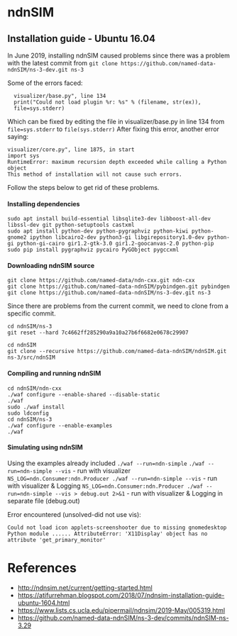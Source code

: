 # ndnSIM

## Installation guide - Ubuntu 16.04
In June 2019, installing ndnSIM caused problems since there was a problem with the latest commit from `git clone https://github.com/named-data-ndnSIM/ns-3-dev.git ns-3`

Some of the errors faced: 
```
  visualizer/base.py", line 134
  print("Could not load plugin %r: %s" % (filename, str(ex)),
  file=sys.stderr)
```
Which can be fixed by editing the file in visualizer/base.py in line 134 from `file=sys.stderr` to `file(sys.stderr)`
After fixing this error, another error saying:
``` 
visualizer/core.py", line 1875, in start
import sys
RuntimeError: maximum recursion depth exceeded while calling a Python object
This method of installation will not cause such errors. 
```
Follow the steps below to get rid of these problems.

#### Installing dependencies
```
sudo apt install build-essential libsqlite3-dev libboost-all-dev libssl-dev git python-setuptools castxml
sudo apt install python-dev python-pygraphviz python-kiwi python-gnome2 ipython libcairo2-dev python3-gi libgirepository1.0-dev python-gi python-gi-cairo gir1.2-gtk-3.0 gir1.2-goocanvas-2.0 python-pip
sudo pip install pygraphviz pycairo PyGObject pygccxml
```
#### Downloading ndnSIM source
```
git clone https://github.com/named-data/ndn-cxx.git ndn-cxx
git clone https://github.com/named-data-ndnSIM/pybindgen.git pybindgen
git clone https://github.com/named-data-ndnSIM/ns-3-dev.git ns-3
```
Since there are problems from the current commit, we need to clone from a specific commit.

```
cd ndnSIM/ns-3
git reset --hard 7c4662ff285290a9a10a27b6f6682e0678c29907
```
```
cd ndnSIM
git clone --recursive https://github.com/named-data-ndnSIM/ndnSIM.git ns-3/src/ndnSIM
```
#### Compiling and running ndnSIM
```
cd ndnSIM/ndn-cxx
./waf configure --enable-shared --disable-static
./waf
sudo ./waf install
sudo ldconfig
cd ndnSIM/ns-3
./waf configure --enable-examples
./waf
```
#### Simulating using ndnSIM
Using the examples already included
`./waf --run=ndn-simple`
`./waf --run=ndn-simple --vis` - run with visualizer
`NS_LOG=ndn.Consumer:ndn.Producer ./waf --run=ndn-simple --vis` - run with visualizer & Logging
`NS_LOG=ndn.Consumer:ndn.Producer ./waf --run=ndn-simple --vis > debug.out 2>&1` - run with visualizer & Logging in separate file (debug.out)

Error encountered (unsolved-did not use vis):
```
Could not load icon applets-screenshooter due to missing gnomedesktop Python module ...... AttributeError: 'X11Display' object has no attribute 'get_primary_monitor'
```

# References
* http://ndnsim.net/current/getting-started.html
* https://atifurrehman.blogspot.com/2018/07/ndnsim-installation-guide-ubuntu-1604.html
* https://www.lists.cs.ucla.edu/pipermail/ndnsim/2019-May/005319.html
* https://github.com/named-data-ndnSIM/ns-3-dev/commits/ndnSIM-ns-3.29


